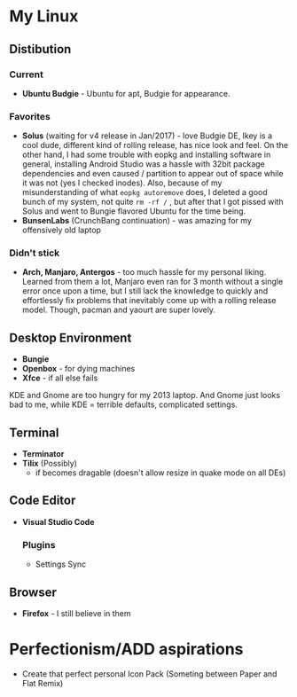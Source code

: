# My Linux

## Distibution
 ### Current
 - **Ubuntu Budgie** - Ubuntu for apt, Budgie for appearance.
 ### Favorites
 - **Solus** (waiting for v4 release in Jan/2017) - love Budgie DE, Ikey is a cool dude, different kind of rolling release, has nice look and feel. On the other hand, I had some trouble with eopkg and installing software in general, installing Android Studio was a hassle with 32bit package dependencies and even caused / partition to appear out of space while it was not (yes I checked inodes). Also, because of my misunderstanding of what `eopkg autoremove` does, I deleted a good bunch of my system, not quite `rm -rf /` , but after that I got pissed with Solus and went to Bungie flavored Ubuntu for the time being.
 - **BunsenLabs** (CrunchBang continuation) - was amazing for my offensively old laptop
 ### Didn't stick
 - **Arch, Manjaro, Antergos** - too much hassle for my personal liking. Learned from them a lot, Manjaro even ran for 3 month without a single error once upon a time, but I still lack the knowledge to quickly and effortlessly fix problems that inevitably come up with a rolling release model. Though, pacman and yaourt are super lovely.

## Desktop Environment
- **Bungie**
- **Openbox** - for dying machines
- **Xfce** - if all else fails

KDE and Gnome are too hungry for my 2013 laptop. And Gnome just looks bad to me, while KDE = terrible defaults, complicated settings.

## Terminal
* **Terminator**
* **Tilix** (Possibly)
  - if becomes dragable (doesn't allow resize in quake mode on all DEs)
## Code Editor
* **Visual Studio Code**
  ### Plugins
  - Settings Sync
## Browser
* **Firefox** - I still believe in them
  
# Perfectionism/ADD aspirations
- Create that perfect personal Icon Pack (Someting between Paper and Flat Remix)
